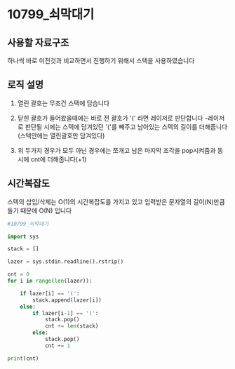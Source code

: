 # 10799_쇠막대기

## 사용할 자료구조

하나씩 바로 이전것과 비교하면서 진행하기 위해서 스텍을 사용하였습니다

## **로직 설명**
1. 열린 괄호는 무조건 스택에 담습니다

2. 닫힌 괄호가 들어왔을때에는 바로 전 괄호가 '(' 라면 레이저로 판단합니다
-레이저로 판단될 시에는 스텍에 담겨있던 '('를 빼주고 남아있는 스텍의 길이를 더해줍니다(스텍안에는 열린괄호만 담겨있다)

3. 위 두가지 경우가 모두 아닌 경우에는 쪼개고 남은 마지막 조각을 pop시켜줌과 동시에 cnt에 더해줍니다(+1)


## **시간복잡도**

스텍의 삽입/삭제는 O(1)의 시간복잡도를 가지고 있고 입력받은 문자열의 길이(N)만큼 돌기 때문에 O(N) 입니다

```python
#10799_쇠막대기

import sys

stack = []

lazer = sys.stdin.readline().rstrip()

cnt = 0
for i in range(len(lazer)):

    if lazer[i] == '(':
        stack.append(lazer[i])
    else:
        if lazer[i-1] == '(':
            stack.pop()
            cnt += len(stack)
        else:
            stack.pop()
            cnt += 1

print(cnt)